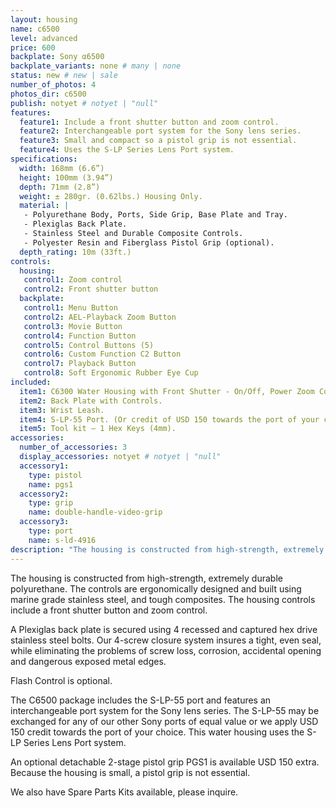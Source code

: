 ```yaml
---
layout: housing
name: c6500
level: advanced
price: 600
backplate: Sony α6500
backplate_variants: none # many | none
status: new # new | sale
number_of_photos: 4
photos_dir: c6500
publish: notyet # notyet | "null"
features:
  feature1: Include a front shutter button and zoom control.
  feature2: Interchangeable port system for the Sony lens series.
  feature3: Small and compact so a pistol grip is not essential.
  feature4: Uses the S-LP Series Lens Port system.
specifications:
  width: 168mm (6.6”)
  height: 100mm (3.94”)
  depth: 71mm (2.8”)
  weight: ± 280gr. (0.62lbs.) Housing Only.  
  material: |
   - Polyurethane Body, Ports, Side Grip, Base Plate and Tray.
   - Plexiglas Back Plate.
   - Stainless Steel and Durable Composite Controls.
   - Polyester Resin and Fiberglass Pistol Grip (optional).
  depth_rating: 10m (33ft.)
controls:
  housing:
   control1: Zoom control
   control2: Front shutter button
  backplate:
   control1: Menu Button
   control2: AEL-Playback Zoom Button
   control3: Movie Button
   control4: Function Button
   control5: Control Buttons (5)
   control6: Custom Function C2 Button
   control7: Playback Button
   control8: Soft Ergonomic Rubber Eye Cup
included:
  item1: C6300 Water Housing with Front Shutter - On/Off, Power Zoom Control for selected lenses, C1 Custom Button, Mode Dial, Control Dial and Electronic Cabling.
  item2: Back Plate with Controls.
  item3: Wrist Leash.
  item4: S-LP-55 Port. (Or credit of USD 150 towards the port of your choice).
  item5: Tool kit – 1 Hex Keys (4mm).
accessories:
  number_of_accessories: 3
  display_accessories: notyet # notyet | "null"
  accessory1:
    type: pistol
    name: pgs1
  accessory2:
    type: grip
    name: double-handle-video-grip
  accessory3:
    type: port
    name: s-ld-4916
description: "The housing is constructed from high-strength, extremely durable polyurethane. A Plexiglas back plate is secured using 4 recessed and captured hex drive stainless steel bolts. The C6500 package includes the S-LP-55 port and features an interchangeable port system for the Sony lens series, the S-LP Series Lens Port system."
---
```

The housing is constructed from high-strength, extremely durable polyurethane. The controls are ergonomically designed and built using marine grade stainless steel, and tough composites. The housing controls include a front shutter button and zoom control.

A Plexiglas back plate is secured using 4 recessed and captured hex drive stainless steel bolts. Our 4-screw closure system insures a tight, even seal, while eliminating the problems of screw loss, corrosion, accidental opening and dangerous exposed metal edges.

Flash Control is optional.

The C6500 package includes the S-LP-55 port and features an interchangeable port system for the Sony lens series.  The S-LP-55 may be exchanged for any of our other Sony ports of equal value or we apply USD 150 credit towards the port of your choice. This water housing uses the S-LP Series Lens Port system.

An optional detachable 2-stage pistol grip PGS1 is available USD 150 extra. Because the housing is small, a pistol grip is not essential.

We also have Spare Parts Kits available, please inquire.
